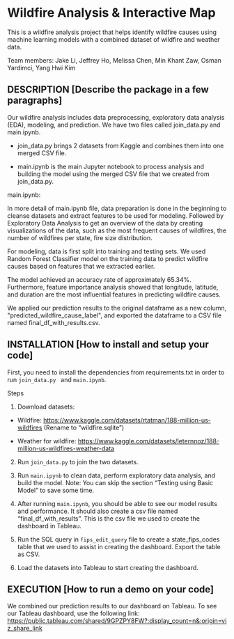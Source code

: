 # Wildfire Analysis & Interactive Map 

This is a wildfire analysis project that helps identify wildfire causes using machine learning models with a combined dataset of wildfire and weather data. 

Team members: Jake Li, Jeffrey Ho, Melissa Chen, Min Khant Zaw, Osman Yardimci, Yang Hwi Kim 


## DESCRIPTION [Describe the package in a few paragraphs] 

Our wildfire analysis includes data preprocessing, exploratory data analysis (EDA), modeling, and prediction. We have two files called join_data.py and main.ipynb.  

- join_data.py brings 2 datasets from Kaggle and combines them into one merged CSV file.  

- main.ipynb is the main Jupyter notebook to process analysis and building the model using the merged CSV file that we created from join_data.py.  

main.ipynb:

In more detail of main.ipynb file, data preparation is done in the beginning to cleanse datasets and extract features to be used for modeling. Followed by Exploratory Data Analysis to get an overview of the data by creating visualizations of the data, such as the most frequent causes of wildfires, the number of wildfires per state, fire size distribution.  

For modeling, data is first split into training and testing sets. We used Random Forest Classifier model on the training data to predict wildfire causes based on features that we extracted earlier.  

The model achieved an accuracy rate of approximately 65.34%. Furthermore, feature importance analysis showed that longitude, latitude, and duration are the most influential features in predicting wildfire causes. 

We applied our prediction results to the original dataframe as a new column, "predicted_wildfire_cause_label", and exported the dataframe to a CSV file named final_df_with_results.csv. 

## INSTALLATION [How to install and setup your code] 

First, you need to install the dependencies from requirements.txt in order to run `join_data.py ` and `main.ipynb`. 

Steps 

1. Download datasets: 

- Wildfire: https://www.kaggle.com/datasets/rtatman/188-million-us-wildfires (Rename to “wildfire.sqlite”) 

- Weather for wildfire: https://www.kaggle.com/datasets/leternnoz/188-million-us-wildfires-weather-data  

2. Run `join_data.py` to join the two datasets. 

3. Run `main.ipynb` to clean data, perform exploratory data analysis, and build the model.
Note: You can skip the section “Testing using Basic Model” to save some time. 

4. After running `main.ipynb`, you should be able to see our model results and performance. It should also create a csv file named “final_df_with_results”. This is the csv file we used to create the dashboard in Tableau.

5. Run the SQL query in `fips_edit_query` file to create a state_fips_codes table that we used to assist in creating the dashboard. Export the table as CSV.

6. Load the datasets into Tableau to start creating the dashboard.

## EXECUTION [How to run a demo on your code] 

We combined our prediction results to our dashboard on Tableau.  To see our Tableau dashboard, use the following link: https://public.tableau.com/shared/9GPZPY8FW?:display_count=n&:origin=viz_share_link  